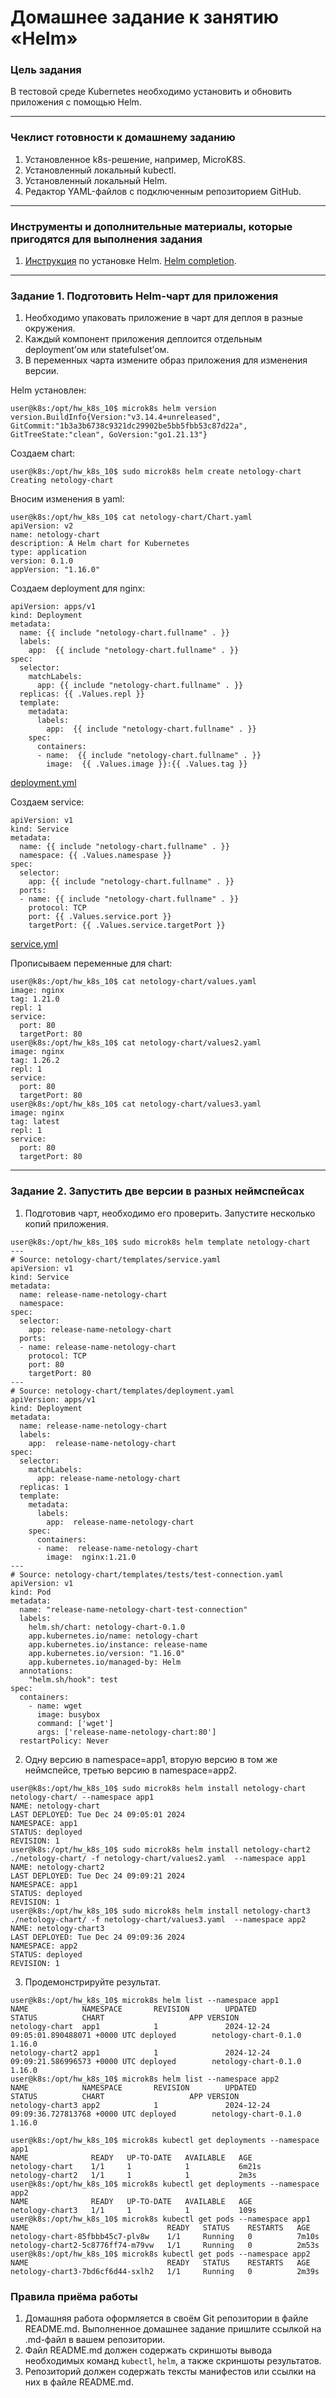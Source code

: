 # Домашнее задание к занятию «Helm»

### Цель задания

В тестовой среде Kubernetes необходимо установить и обновить приложения с помощью Helm.
 
------

### Чеклист готовности к домашнему заданию

1. Установленное k8s-решение, например, MicroK8S.
2. Установленный локальный kubectl.
3. Установленный локальный Helm.
4. Редактор YAML-файлов с подключенным репозиторием GitHub.

------

### Инструменты и дополнительные материалы, которые пригодятся для выполнения задания

1. [Инструкция](https://helm.sh/docs/intro/install/) по установке Helm. [Helm completion](https://helm.sh/docs/helm/helm_completion/).

------

### Задание 1. Подготовить Helm-чарт для приложения

1. Необходимо упаковать приложение в чарт для деплоя в разные окружения. 
2. Каждый компонент приложения деплоится отдельным deployment’ом или statefulset’ом.
3. В переменных чарта измените образ приложения для изменения версии.

Helm установлен:

```
user@k8s:/opt/hw_k8s_10$ microk8s helm version
version.BuildInfo{Version:"v3.14.4+unreleased", GitCommit:"1b3a3b6738c9321dc29902be5bb5fbb53c87d22a", GitTreeState:"clean", GoVersion:"go1.21.13"}
```

Создаем chart:

```
user@k8s:/opt/hw_k8s_10$ sudo microk8s helm create netology-chart
Creating netology-chart
```

Вносим изменения в yaml:

```
user@k8s:/opt/hw_k8s_10$ cat netology-chart/Chart.yaml
apiVersion: v2
name: netology-chart
description: A Helm chart for Kubernetes
type: application
version: 0.1.0
appVersion: "1.16.0"
```

Создаем deployment для nginx:

```
apiVersion: apps/v1
kind: Deployment
metadata:
  name: {{ include "netology-chart.fullname" . }}
  labels:
    app:  {{ include "netology-chart.fullname" . }}
spec:
  selector:
    matchLabels:
      app: {{ include "netology-chart.fullname" . }}
  replicas: {{ .Values.repl }}
  template:
    metadata:
      labels:
        app:  {{ include "netology-chart.fullname" . }}
    spec:
      containers:
      - name:  {{ include "netology-chart.fullname" . }}
        image:  {{ .Values.image }}:{{ .Values.tag }}
```

[deployment.yml](https://github.com/stepynin-georgy/hw_k8s_10/blob/main/deployment.yml)

Создаем service:

```
apiVersion: v1
kind: Service
metadata:
  name: {{ include "netology-chart.fullname" . }}
  namespace: {{ .Values.namespase }}
spec:
  selector:
    app: {{ include "netology-chart.fullname" . }}
  ports:
  - name: {{ include "netology-chart.fullname" . }}
    protocol: TCP
    port: {{ .Values.service.port }}
    targetPort: {{ .Values.service.targetPort }}
```

[service.yml](https://github.com/stepynin-georgy/hw_k8s_10/blob/main/service.yml)

Прописываем переменные для chart:

```
user@k8s:/opt/hw_k8s_10$ cat netology-chart/values.yaml
image: nginx
tag: 1.21.0
repl: 1
service:
  port: 80
  targetPort: 80
user@k8s:/opt/hw_k8s_10$ cat netology-chart/values2.yaml
image: nginx
tag: 1.26.2
repl: 1
service:
  port: 80
  targetPort: 80
user@k8s:/opt/hw_k8s_10$ cat netology-chart/values3.yaml
image: nginx
tag: latest
repl: 1
service:
  port: 80
  targetPort: 80
```

------
### Задание 2. Запустить две версии в разных неймспейсах

1. Подготовив чарт, необходимо его проверить. Запуститe несколько копий приложения.

```
user@k8s:/opt/hw_k8s_10$ sudo microk8s helm template netology-chart
---
# Source: netology-chart/templates/service.yaml
apiVersion: v1
kind: Service
metadata:
  name: release-name-netology-chart
  namespace:
spec:
  selector:
    app: release-name-netology-chart
  ports:
  - name: release-name-netology-chart
    protocol: TCP
    port: 80
    targetPort: 80
---
# Source: netology-chart/templates/deployment.yaml
apiVersion: apps/v1
kind: Deployment
metadata:
  name: release-name-netology-chart
  labels:
    app:  release-name-netology-chart
spec:
  selector:
    matchLabels:
      app: release-name-netology-chart
  replicas: 1
  template:
    metadata:
      labels:
        app:  release-name-netology-chart
    spec:
      containers:
      - name:  release-name-netology-chart
        image:  nginx:1.21.0
---
# Source: netology-chart/templates/tests/test-connection.yaml
apiVersion: v1
kind: Pod
metadata:
  name: "release-name-netology-chart-test-connection"
  labels:
    helm.sh/chart: netology-chart-0.1.0
    app.kubernetes.io/name: netology-chart
    app.kubernetes.io/instance: release-name
    app.kubernetes.io/version: "1.16.0"
    app.kubernetes.io/managed-by: Helm
  annotations:
    "helm.sh/hook": test
spec:
  containers:
    - name: wget
      image: busybox
      command: ['wget']
      args: ['release-name-netology-chart:80']
  restartPolicy: Never
```

2. Одну версию в namespace=app1, вторую версию в том же неймспейсе, третью версию в namespace=app2.

```
user@k8s:/opt/hw_k8s_10$ sudo microk8s helm install netology-chart netology-chart/ --namespace app1
NAME: netology-chart
LAST DEPLOYED: Tue Dec 24 09:05:01 2024
NAMESPACE: app1
STATUS: deployed
REVISION: 1
user@k8s:/opt/hw_k8s_10$ sudo microk8s helm install netology-chart2 ./netology-chart/ -f netology-chart/values2.yaml  --namespace app1
NAME: netology-chart2
LAST DEPLOYED: Tue Dec 24 09:09:21 2024
NAMESPACE: app1
STATUS: deployed
REVISION: 1
user@k8s:/opt/hw_k8s_10$ sudo microk8s helm install netology-chart3 ./netology-chart/ -f netology-chart/values3.yaml  --namespace app2
NAME: netology-chart3
LAST DEPLOYED: Tue Dec 24 09:09:36 2024
NAMESPACE: app2
STATUS: deployed
REVISION: 1
```

3. Продемонстрируйте результат.

```
user@k8s:/opt/hw_k8s_10$ microk8s helm list --namespace app1
NAME            NAMESPACE       REVISION        UPDATED                                 STATUS          CHART                   APP VERSION
netology-chart  app1            1               2024-12-24 09:05:01.890488071 +0000 UTC deployed        netology-chart-0.1.0    1.16.0
netology-chart2 app1            1               2024-12-24 09:09:21.586996573 +0000 UTC deployed        netology-chart-0.1.0    1.16.0
user@k8s:/opt/hw_k8s_10$ microk8s helm list --namespace app2
NAME            NAMESPACE       REVISION        UPDATED                                 STATUS          CHART                   APP VERSION
netology-chart3 app2            1               2024-12-24 09:09:36.727813768 +0000 UTC deployed        netology-chart-0.1.0    1.16.0
```

```
user@k8s:/opt/hw_k8s_10$ microk8s kubectl get deployments --namespace app1
NAME              READY   UP-TO-DATE   AVAILABLE   AGE
netology-chart    1/1     1            1           6m21s
netology-chart2   1/1     1            1           2m3s
user@k8s:/opt/hw_k8s_10$ microk8s kubectl get deployments --namespace app2
NAME              READY   UP-TO-DATE   AVAILABLE   AGE
netology-chart3   1/1     1            1           109s
user@k8s:/opt/hw_k8s_10$ microk8s kubectl get pods --namespace app1
NAME                               READY   STATUS    RESTARTS   AGE
netology-chart-85fbbb45c7-plv8w    1/1     Running   0          7m10s
netology-chart2-5c8776ff74-m79vw   1/1     Running   0          2m53s
user@k8s:/opt/hw_k8s_10$ microk8s kubectl get pods --namespace app2
NAME                               READY   STATUS    RESTARTS   AGE
netology-chart3-7bd6cf6d44-sxlh2   1/1     Running   0          2m39s
```


### Правила приёма работы

1. Домашняя работа оформляется в своём Git репозитории в файле README.md. Выполненное домашнее задание пришлите ссылкой на .md-файл в вашем репозитории.
2. Файл README.md должен содержать скриншоты вывода необходимых команд `kubectl`, `helm`, а также скриншоты результатов.
3. Репозиторий должен содержать тексты манифестов или ссылки на них в файле README.md.
